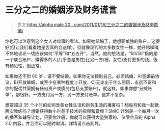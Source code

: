 # 三分之二的婚姻涉及财务谎言

> 原文:[https://alpha male 20 . com/2011/01/16/三分之二的婚姻涉及财务欺骗/](https://alphamale20.com/2011/01/16/two-thirds-of-marriages-involve-financial-deception/)

你也可以注意到这个女人对此事的看法。如果她结婚了，她想要单独的账户，这很好(但让我们看看她是否真的会这样)。但就像现代的大多数女性一样，她开始喋喋不休地谈论一切应该如何“平等”和“五五开”。当然，她的想法是，“50/50”指的是一个联合账户，赚得多的人(几乎总是男性)比另一方(嗯，女性)支付更多的钱。很有预见性，很正常。

如果你还不到 60 岁，请不要结婚。如果你无法控制自己，必须结婚，A)签婚前协议，B)开放婚姻，或至少在某种程度上开放，C)无论出于什么原因，永远不要和你的配偶共同拥有任何资产或债务(包括支票账户)，就这样。如果你想“分摊账单”，那很好。一方支付另一方，另一方支付账单。这并不复杂。

想要超过 35 个小时的如何改善女性生活和财务生活的播客吗？想每月和我一起做两次教练吗？想要获得数小时基于技术的视频和音频？SMIC 计划是一个每月一次的播客和辅导计划，只要你注册，你就可以获得大量独家的、仅限会员的 Alpha 2.0 内容，并且你可以随时取消。详情请点击此处。